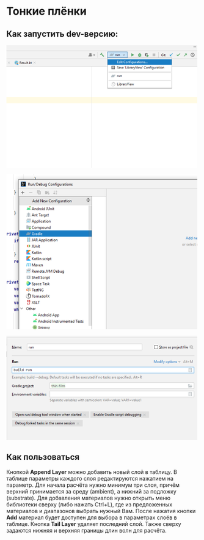 # Тонкие плёнки

## Как запустить dev-версию:

<img alt="alt text" src="img/1.png" width="500" height="auto"/>
<p></p>
<img alt="alt text" src="img/2.png" width="500" height="auto"/>
<p></p>
<img alt="alt text" src="img/3.png" width="500" height="auto"/>

## Как пользоваться

Кнопкой **Append Layer** можно добавить новый слой в таблицу. В таблице 
параметры каждого слоя редактируются нажатием на параметр. Для начала расчёта нужно минимум три слоя, причём 
верхний принимается за среду (ambient), а нижний за подложку (substrate). Для добавления материалов
нужно открыть меню библиотеки сверху (либо нажать Ctrl+L), где из предложенных материалов и диапазонов выбрать нужный
Вам. После нажатия кнопки **Add** материал будет доступен для выбора в параметрах слоёв в таблице.
Кнопка **Tail Layer** удаляет последний слой. Также сверху задаются нижняя и верхняя границы длин волн для расчёта.